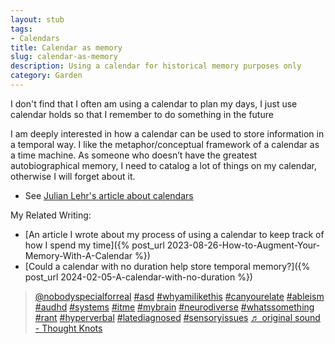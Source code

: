 ```yaml
---
layout: stub
tags:
- Calendars
title: Calendar as memory
slug: calendar-as-memory
description: Using a calendar for historical memory purposes only
category: Garden
---
```


I don't find that I often am using a calendar to plan my days, I just use calendar holds so that I remember to do something in the future

I am deeply interested in how a calendar can be used to store information in a temporal way. I like the metaphor/conceptual framework of a calendar as a time machine. As someone who doesn’t have the greatest autobiographical memory, I need to catalog a lot of things on my calendar, otherwise I will forget about it.
* See [Julian Lehr's article about calendars](https://julian.digital/2023/07/06/multi-layered-calendars/)

My Related Writing:
* [An article I wrote about my process of using a calendar to keep track of how I spend my time]({% post_url 2023-08-26-How-to-Augment-Your-Memory-With-A-Calendar %})
* [Could a calendar with no duration help store temporal memory?]({% post_url 2024-02-05-A-calendar-with-no-duration %})

<blockquote class="tiktok-embed" cite="https://www.tiktok.com/@nobodyspecialforreal/video/7333849554485267758" data-video-id="7333849554485267758" style="max-width: 605px;min-width: 325px;" > <section> <a target="_blank" title="@nobodyspecialforreal" href="https://www.tiktok.com/@nobodyspecialforreal?refer=embed">@nobodyspecialforreal</a> <a title="asd" target="_blank" href="https://www.tiktok.com/tag/asd?refer=embed">#asd</a> <a title="whyamilikethis" target="_blank" href="https://www.tiktok.com/tag/whyamilikethis?refer=embed">#whyamilikethis</a> <a title="canyourelate" target="_blank" href="https://www.tiktok.com/tag/canyourelate?refer=embed">#canyourelate</a> <a title="ableism" target="_blank" href="https://www.tiktok.com/tag/ableism?refer=embed">#ableism</a> <a title="audhd" target="_blank" href="https://www.tiktok.com/tag/audhd?refer=embed">#audhd</a> <a title="systems" target="_blank" href="https://www.tiktok.com/tag/systems?refer=embed">#systems</a> <a title="itme" target="_blank" href="https://www.tiktok.com/tag/itme?refer=embed">#itme</a> <a title="mybrain" target="_blank" href="https://www.tiktok.com/tag/mybrain?refer=embed">#mybrain</a> <a title="neurodiverse" target="_blank" href="https://www.tiktok.com/tag/neurodiverse?refer=embed">#neurodiverse</a> <a title="whatssomething" target="_blank" href="https://www.tiktok.com/tag/whatssomething?refer=embed">#whatssomething</a> <a title="rant" target="_blank" href="https://www.tiktok.com/tag/rant?refer=embed">#rant</a> <a title="hyperverbal" target="_blank" href="https://www.tiktok.com/tag/hyperverbal?refer=embed">#hyperverbal</a> <a title="latediagnosed" target="_blank" href="https://www.tiktok.com/tag/latediagnosed?refer=embed">#latediagnosed</a> <a title="sensoryissues" target="_blank" href="https://www.tiktok.com/tag/sensoryissues?refer=embed">#sensoryissues</a> <a target="_blank" title="♬ original sound - Thought Knots" href="https://www.tiktok.com/music/original-sound-7333849723624852266?refer=embed">♬ original sound - Thought Knots</a> </section> </blockquote> <script async src="https://www.tiktok.com/embed.js"></script>